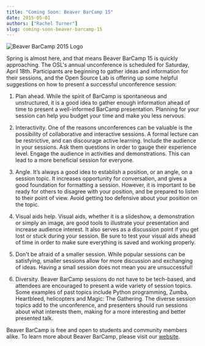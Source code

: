 ```yaml
---
title: "Coming Soon: Beaver BarCamp 15"
date: 2015-05-01
authors: ["Rachel Turner"]
slug: coming-soon-beaver-barcamp-15
---
```


![Beaver BarCamp 2015 Logo](/images/beaver-barcamp-15.jpg#blog)

Spring is almost here, and that means Beaver BarCamp 15 is quickly approaching.
The OSL's annual unconference is scheduled for Saturday, April 18th.
Participants are beginning to gather ideas and information for their sessions,
and the Open Source Lab is offering up some helpful suggestions on how to
present a successful unconference session:

1. Plan ahead. While the spirit of BarCamp is spontaneous and unstructured, it
is a good idea to gather enough information ahead of time to present a
well-informed BarCamp presentation. Planning for your session can help you
budget your time and make you less nervous.

2. Interactivity. One of the reasons unconferences can be valuable is the
possibility of collaborative and interactive sessions. A formal lecture can be
restrictive, and can discourage active learning. Include the audience in your
sessions. Ask them questions in order to gauge their experience level. Engage
the audience in activities and demonstrations. This can lead to a more
beneficial session for everyone.

3. Angle. It’s always a good idea to establish a position, or an angle, on a
session topic. It increases opportunity for conversation, and gives a good
foundation for formatting a session. However, it is important to be ready for
others to disagree with your position, and be prepared to listen to their point
of view. Avoid getting too defensive about your position on the topic.

4. Visual aids help. Visual aids, whether it is a slideshow, a demonstration or
simply an image, are good tools to illustrate your presentation and increase
audience interest. It also serves as a discussion point if you get lost or stuck
during your session. Be sure to test your visual aids ahead of time in order to
make sure everything is saved and working properly.

5. Don't be afraid of a smaller session. While popular sessions can be
satisfying, smaller sessions allow for more discussion and exchanging of ideas.
Having a small session does not mean you are unsuccessful!

6. Diversity. Beaver BarCamp sessions do not have to be tech-based, and
attendees are encouraged to present a wide variety of session topics. Some
examples of past topics include Python programming, Zumba, Heartbleed,
helicopters and Magic: The Gathering. The diverse session topics add to the
unconference, and presenters should run sessions about what interests them,
making for a more interesting and better presented talk.

Beaver BarCamp is free and open to students and community members alike. To
learn more about Beaver BarCamp, please visit our [website](http://beaverbarcamp.org/).
